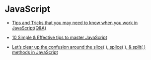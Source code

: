 # JavaScript

* [Tips and Tricks that you may need to know when you work in JavaScript(Q&A)](https://medium.com/@alexmaisiura/tips-and-tricks-that-you-may-need-to-know-when-you-work-in-javascript-q-a-799ce3c4b4d2)

* [10 Simple & Effective tips to master JavaScript](https://medium.com/@trungluongquang/10-simple-effective-tips-to-master-javascript-c365aa176852)

* [Let’s clear up the confusion around the slice( ), splice( ), & split( ) methods in JavaScript](https://medium.freecodecamp.org/lets-clear-up-the-confusion-around-the-slice-splice-split-methods-in-javascript-8ba3266c29ae)